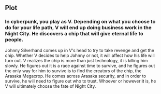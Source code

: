 ## Plot
### In cyberpunk, you play as V. Depending on what you choose to do for your life path, V will end up doing business work in the Night City. He discovers a chip that will give eternal life to people.
Johnny Silverhand comes up in V's head to try to take revenge and get the chip. Whether V decides to help Johnny or not, it will affect how his life will turn out. 
V realizes the chip is more than just technology, it is killing him slowly. He figures out it is a race against time to survive, and he figures out the only way for him to survive is to find the creators of the chip, the Arasaka Megacrop. 
He comes across Arasaka security, and in order to survive, he will need to figure out who to trust. Whoever or however it is, he V will ultimately choose the fate of Night City.
